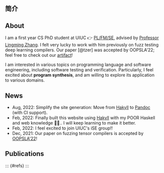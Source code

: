 
## 简介

## About

I am a first year CS PhD student at UIUC 👉 [PL/FM/SE](https://cs.illinois.edu/research/areas/programming-languages-formal-methods-and-software-engineering), advised by [Professor Lingming Zhang](https://lingming.cs.illinois.edu). I felt very lucky to work with him previously on fuzz testing deep learning compilers. Our paper [@tzer] was accepted by OOPSLA'22; feel free to check out our [artifact](https://tzer.readthedocs.io/en/latest/markdown/artifact.html)!

I am interested in various topics on programming language and software engineering, including software testing and verification. Particularly, I feel excited about **program synthesis**, and am willing to explore its application to various domains. 

<!-- ![](https://visitor-badge.deta.dev/badge?page_id=yuxiang630.wei) -->

## News

- Aug, 2022: Simplify the site generation: Move from [Hakyll](https://jaspervdj.be/hakyll/) to [Pandoc](https://pandoc.org/index.html) (with CI support).
- Feb, 2022: Finally built this website using [Hakyll](https://jaspervdj.be/hakyll/) with my POOR Haskell and web knowledge 😮‍💨.. I will keep learning to make it better.
- Feb, 2022: I feel excited to join UIUC's iSE group!!
- Dec, 2021: Our paper on fuzzing tensor compilers is accepted by [OOPSLA'22](https://2022.splashcon.org/track/splash-2022-oopsla)!

## Publications

::: {#refs}
:::
